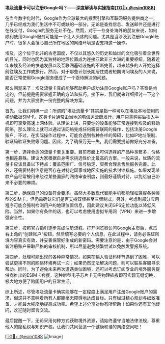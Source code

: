 **埃及流量卡可以注册Google吗？——深度解读与实操指南[[TG💪+ @esim1088](https://t.me/s/esim1088)]**

在当今数字化时代，Google作为全球最大的搜索引擎和互联网服务提供商之一，几乎已经成为我们生活中不可或缺的一部分。无论是查找信息、发送邮件还是进行在线支付，Google的服务无处不在。然而，对于一些身处海外的朋友来说，如何顺利使用Google服务可能是一个让人头疼的问题。尤其是当涉及到注册Google账户时，很多人会担心自己所在地区的网络环境是否支持这一操作。

埃及，这个位于北非的古老国度，不仅以其悠久的历史和灿烂的文化吸引着全世界的目光，同时也因为其独特的地理位置成为连接亚欧非三大洲的重要枢纽。随着近年来埃及经济的快速发展以及互联网基础设施的不断完善，越来越多的人开始选择前往埃及工作或旅行。然而，对于那些计划长期居住或者短期访问埃及的人来说，能否正常使用Google服务便成了一个亟待解决的问题。

那么问题来了：埃及流量卡真的能够帮助用户成功注册Google账户吗？答案是肯定的，但前提是需要掌握正确的方法和技巧。接下来，我们就来详细探讨一下这个问题，并为大家提供一份完整的解决方案。

首先，让我们明确一点：所谓的“埃及流量卡”其实是指一种可以在埃及本地使用的移动数据SIM卡。这类卡片通常由当地的电信运营商发行，用户只需购买后插入手机即可享受高速上网体验。从理论上讲，只要你的设备能够正常连接到埃及的移动网络，那么理论上就可以通过该网络完成任何需要联网的操作，包括注册Google账户。不过，在实际操作过程中，可能会遇到各种各样的障碍，比如IP地址限制、验证码验证失败等问题。因此，为了确保万无一失，我们需要提前做好充分准备。

第一步，选择合适的流量卡至关重要。目前市面上可供选择的产品种类繁多，价格也相差悬殊。建议大家根据自身需求挑选性价比最高的方案。一般来说，优质的流量卡应该具备以下特点：覆盖范围广、信号稳定、资费合理且售后服务完善。此外，还需要特别注意是否存在对特定国家或地区实施的技术封锁措施。如果发现某款产品经常被用来绕过某些国家的网络审查制度，则最好谨慎对待，以免给自己带来不必要的麻烦。

第二步，确保自己的设备符合要求。虽然大多数现代智能手机都能轻松兼容各种类型的SIM卡，但仍需确认它们是否支持双频甚至三频制式。另外，考虑到部分应用程序可能会强制检测用户的地理位置信息，因此建议关闭GPS定位功能以降低风险。当然，如果你有条件的话，也可以考虑使用虚拟专用网（VPN）来进一步增强安全性。

第三步，按照官方指引逐步完成注册流程。打开浏览器访问Google主页后，点击右上角的“创建账户”按钮，然后填写必要的个人信息。在此过程中，请务必保证所填内容真实有效，并妥善保管好生成的新密码。需要注意的是，由于Google会对新注册账户采取严格的审核机制，所以尽量避免频繁尝试以免触发警报系统。

第四步，处理可能出现的各种异常情况。如果在输入验证码环节遇到了困难，可以尝试更换不同的网络环境再试一次；如果仍然无法解决问题，则可以联系客服寻求帮助。同时，为了避免未来再次遭遇类似困境，还可以考虑订阅专业的境外服务提供商推出的ESIM卡套餐，这种新型电子芯片卡无需物理插拔即可实现无缝切换，极大地方便了跨国用户的日常生活。

综上所述，尽管埃及流量卡确实能够在一定程度上满足用户注册Google账户的需求，但这并不意味着所有人都能毫无障碍地达成目标。只有经过精心规划与细致准备，才能最大程度地提高成功率。希望上述分享对你有所帮助！如果你还有其他疑问，欢迎随时留言交流。

最后提醒一下，无论采用何种方式获取境外资源，请始终遵守当地法律法规，尊重他人的隐私权与知识产权。让我们共同营造一个健康和谐的网络空间吧！

[[TG💪+ @esim1088](https://t.me/s/esim1088) ![Image](https://i.postimg.cc/4NQfJmqS/Snipaste-2025-05-13-00-14-12.png)]